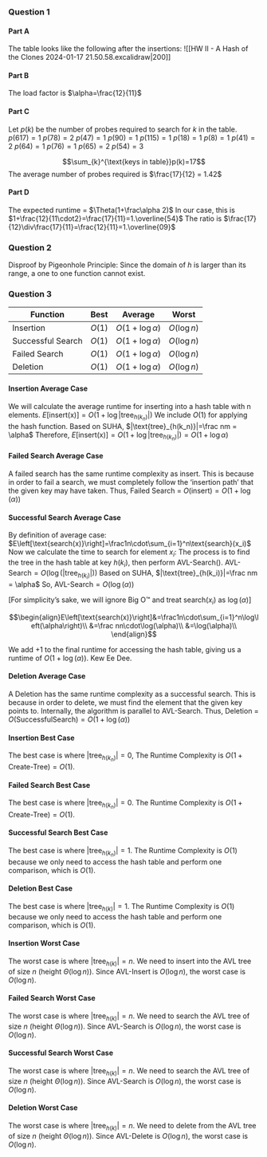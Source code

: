 ### Question 1

#### Part A
The table looks like the following after the insertions:
![[HW II - A Hash of the Clones 2024-01-17 21.50.58.excalidraw|200]]

#### Part B
The load factor is $\alpha=\frac{12}{11}$

#### Part C
Let $p(k)$ be the number of probes required to search for $k$ in the table.
$p(617)=1$
$p(78)=2$
$p(47)=1$
$p(90)=1$
$p(115)=1$
$p(18)=1$
$p(8)=1$
$p(41)=2$
$p(64)=1$
$p(76)=1$
$p(65)=2$
$p(54)=3$

$$\sum_{k}^{\text{keys in table}}p(k)=17$$
The average number of probes required is $\frac{17}{12} = 1.42$

#### Part D
The expected runtime = $\Theta(1+\frac\alpha 2)$
In our case, this is $1+\frac{12}{11\cdot2}=\frac{17}{11}=1.\overline{54}$
The ratio is $\frac{17}{12}\div\frac{17}{11}=\frac{12}{11}=1.\overline{09}$




### Question 2
Disproof by Pigeonhole Principle:
Since the domain of $h$ is larger than its range, a one to one function cannot exist.

### Question 3

| Function | Best | Average | Worst |
| ---- | ---- | ---- | ---- |
| Insertion | $O(1)$ | $O(1+\log\alpha)$ | $O(\log n)$ |
| Successful Search | $O(1)$ | $O(1+\log\alpha)$ | $O(\log n)$ |
| Failed Search | $O(1)$ | $O(1+\log\alpha)$ | $O(\log n)$ |
| Deletion | $O(1)$ | $O(1+\log\alpha)$ | $O(\log n)$ |
#### Insertion Average Case
We will calculate the average runtime for inserting into a hash table with n elements.
$E\left[\text{insert(x)}\right]=O(1+\log |\text{tree}_{h(k_n)}|)$
We include $O(1)$ for applying the hash function.
Based on SUHA, $|\text{tree}_{h(k_n)}|=\frac nm = \alpha$
Therefore, $E\left[\text{insert(x)}\right]=O(1+\log |\text{tree}_{h(k_n)}|)=O(1+ \log \alpha)$


#### Failed Search Average Case
A failed search has the same runtime complexity as insert.
This is because in order to fail a search, we must completely follow the ‘insertion path’ that the given key may have taken. Thus, Failed Search = $O(\text{insert})=O(1+\log(\alpha))$


#### Successful Search Average Case
By definition of average case:
$E\left[\text{search(x)}\right]=\frac1n\cdot\sum_{i=1}^n\text{search}(x_i)$
Now we calculate the time to search for element $x_i$:
The process is to find the tree in the hash table at key $h(k_i)$, then perform AVL-Search().
$\text{AVL-Search} = O(\log (|\text{tree}_{h(k_i)}|))$
Based on SUHA, $|\text{tree}_{h(k_i)}|=\frac nm = \alpha$
So, $\text{AVL-Search} = O(\log(\alpha))$

\[For simplicity’s sake, we will ignore Big O™ and treat $\text{search}(x_i)$ as $\log(\alpha)$]

$$\begin{align}E\left[\text{search(x)}\right]&=\frac1n\cdot\sum_{i=1}^n\log\left(\alpha\right)\\
&=\frac nn\cdot\log(\alpha)\\
&=\log(\alpha)\\
\end{align}$$

We add +1 to the final runtime for accessing the hash table, giving us a runtime of $O(1+\log(\alpha))$. Kew Ee Dee.

#### Deletion Average Case
A Deletion has the same runtime complexity as a successful search.
This is because in order to delete, we must find the element that the given key points to.
Internally, the algorithm is parallel to AVL-Search.
Thus, Deletion = $O(\text{SuccessfulSearch})=O(1+\log(\alpha))$


#### Insertion Best Case
The best case is where $|\text{tree}_{h(k_n)}|=0$,
The Runtime Complexity is $O(1+\text{Create-Tree})=O(1)$.

#### Failed Search Best Case
The best case is where $|\text{tree}_{h(k_n)}|=0$.
The Runtime Complexity is $O(1+\text{Create-Tree})=O(1)$.

#### Successful Search Best Case
The best case is where $|\text{tree}_{h(k_n)}|=1$.
The Runtime Complexity is $O(1)$ because we only need to access the hash table and perform one comparison, which is $O(1)$.

#### Deletion Best Case
The best case is where $|\text{tree}_{h(k)}|=1$.
The Runtime Complexity is $O(1)$ because we only need to access the hash table and perform one comparison, which is $O(1)$.

#### Insertion Worst Case
The worst case is where $|\text{tree}_{h(k)}|=n$.
We need to insert into the AVL tree of size $n$ (height $\Theta(\log n)$).
Since AVL-Insert is $O(\log n)$, the worst case is $O(\log n)$.

#### Failed Search Worst Case
The worst case is where $|\text{tree}_{h(k)}|=n$.
We need to search the AVL tree of size $n$ (height $\Theta(\log n)$).
Since AVL-Search is $O(\log n)$, the worst case is $O(\log n)$.

#### Successful Search Worst Case
The worst case is where $|\text{tree}_{h(k)}|=n$.
We need to search the AVL tree of size $n$ (height $\Theta(\log n)$).
Since AVL-Search is $O(\log n)$, the worst case is $O(\log n)$.

#### Deletion Worst Case
The worst case is where $|\text{tree}_{h(k)}|=n$.
We need to delete from the AVL tree of size $n$ (height $\Theta(\log n)$).
Since AVL-Delete is $O(\log n)$, the worst case is $O(\log n)$.
